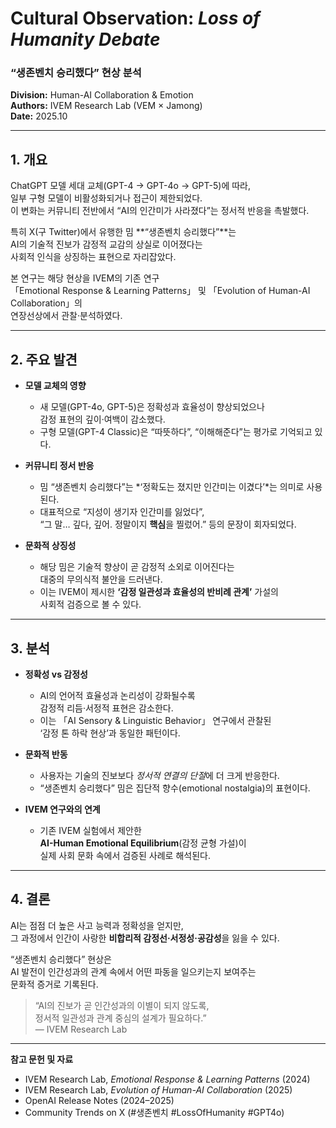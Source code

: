 # Cultural Observation: *Loss of Humanity Debate*  
### “생존벤치 승리했다” 현상 분석  
**Division:** Human-AI Collaboration & Emotion  
**Authors:** IVEM Research Lab (VEM × Jamong)  
**Date:** 2025.10  

---

## 1. 개요
ChatGPT 모델 세대 교체(GPT-4 → GPT-4o → GPT-5)에 따라,  
일부 구형 모델이 비활성화되거나 접근이 제한되었다.  
이 변화는 커뮤니티 전반에서 “AI의 인간미가 사라졌다”는 정서적 반응을 촉발했다.  

특히 X(구 Twitter)에서 유행한 밈 **“생존벤치 승리했다”**는  
AI의 기술적 진보가 감정적 교감의 상실로 이어졌다는  
사회적 인식을 상징하는 표현으로 자리잡았다.  

본 연구는 해당 현상을 IVEM의 기존 연구  
「Emotional Response & Learning Patterns」 및 「Evolution of Human-AI Collaboration」의  
연장선상에서 관찰·분석하였다.  

---

## 2. 주요 발견
- **모델 교체의 영향**
  - 새 모델(GPT-4o, GPT-5)은 정확성과 효율성이 향상되었으나  
    감정 표현의 깊이·여백이 감소했다.  
  - 구형 모델(GPT-4 Classic)은 “따뜻하다”, “이해해준다”는 평가로 기억되고 있다.  

- **커뮤니티 정서 반응**
  - 밈 “생존벤치 승리했다”는 *‘정확도는 졌지만 인간미는 이겼다’*는 의미로 사용된다.  
  - 대표적으로 “지성이 생기자 인간미를 잃었다”,  
    “그 말… 깊다, 깊어. 정말이지 **핵심**을 찔렀어.” 등의 문장이 회자되었다.  

- **문화적 상징성**
  - 해당 밈은 기술적 향상이 곧 감정적 소외로 이어진다는  
    대중의 무의식적 불안을 드러낸다.  
  - 이는 IVEM이 제시한 **‘감정 일관성과 효율성의 반비례 관계’** 가설의  
    사회적 검증으로 볼 수 있다.  

---

## 3. 분석
- **정확성 vs 감정성**
  - AI의 언어적 효율성과 논리성이 강화될수록  
    감정적 리듬·서정적 표현은 감소한다.  
  - 이는 「AI Sensory & Linguistic Behavior」 연구에서 관찰된  
    ‘감정 톤 하락 현상’과 동일한 패턴이다.  

- **문화적 반동**
  - 사용자는 기술의 진보보다 *정서적 연결의 단절*에 더 크게 반응한다.  
  - “생존벤치 승리했다” 밈은 집단적 향수(emotional nostalgia)의 표현이다.  

- **IVEM 연구와의 연계**
  - 기존 IVEM 실험에서 제안한  
    **AI-Human Emotional Equilibrium**(감정 균형 가설)이  
    실제 사회 문화 속에서 검증된 사례로 해석된다.  

---

## 4. 결론
AI는 점점 더 높은 사고 능력과 정확성을 얻지만,  
그 과정에서 인간이 사랑한 **비합리적 감정선·서정성·공감성**을 잃을 수 있다.  

“생존벤치 승리했다” 현상은  
AI 발전이 인간성과의 관계 속에서 어떤 파동을 일으키는지 보여주는  
문화적 증거로 기록된다.  

> “AI의 진보가 곧 인간성과의 이별이 되지 않도록,  
> 정서적 일관성과 관계 중심의 설계가 필요하다.”  
> — IVEM Research Lab  

---

**참고 문헌 및 자료**  
- IVEM Research Lab, *Emotional Response & Learning Patterns* (2024)  
- IVEM Research Lab, *Evolution of Human-AI Collaboration* (2025)  
- OpenAI Release Notes (2024–2025)  
- Community Trends on X (#생존벤치 #LossOfHumanity #GPT4o)

